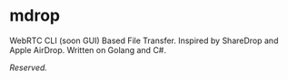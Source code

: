 # mdrop

WebRTC CLI (soon GUI) Based File Transfer. Inspired by ShareDrop and Apple AirDrop. Written on Golang and C#.

*Reserved.*
